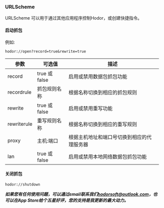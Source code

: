 ### URLScheme

URLScheme 可以用于通过其他应用程序控制Hodor，或创建快捷指令。

#### 启动抓包

例如:

```hodor://open?record=true&rewrite=true```

| 参数 | 可选值 | 描述 |
| --- | --- | --- |
| record | true 或 false | 启用或禁用数据包抓包功能 |
| recordrule | 抓包规则名称 | 根据名称切换到相应的抓包规则 |
| rewrite | true 或 false | 启用或禁用重写功能 |
| rewriterule | 重写规则名称 | 根据名称切换到相应的重写规则 |
| proxy | 主机:端口 | 根据主机地址和端口号切换到相应的代理服务器 |
| lan | true 或 false | 启用或禁用本地网络数据包抓包功能 |

#### 关闭抓包

```hodor://shutdown``` 


***如果您有任何使用问题，可以通过email联系我们[hodorsoft@outlook.com](hodorsoft@outlook.com)，也可以在App Store给个五星好评，您的支持是我更新的最大动力。***